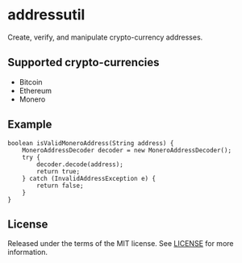 # addressutil

Create, verify, and manipulate crypto-currency addresses.

## Supported crypto-currencies

* Bitcoin
* Ethereum
* Monero

## Example

    boolean isValidMoneroAddress(String address) {
        MoneroAddressDecoder decoder = new MoneroAddressDecoder();
        try {
            decoder.decode(address);
            return true;
        } catch (InvalidAddressException e) {
            return false;
        }
    }

## License

Released under the terms of the MIT license.
See [LICENSE](LICENSE) for more information.
